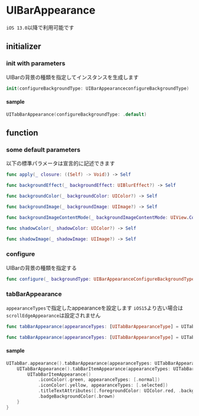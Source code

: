 # UIBarAppearance

`iOS 13.0`以降で利用可能です

## initializer

### init with parameters

UIBarの背景の種類を指定してインスタンスを生成します

```swift
init(configureBackgroundType: UIBarAppearanceconfigureBackgroundType)
```

#### sample
```swift
UITabBarAppearance(configureBackgroundType: .default)
```

## function

### some default parameters

以下の標準パラメータは宣言的に記述できます

```swift
func apply(_ closure: ((Self) -> Void)) -> Self

func backgroundEffect(_ backgroundEffect: UIBlurEffect?) -> Self

func backgroundColor(_ backgroundColor: UIColor?) -> Self

func backgroundImage(_ backgroundImage: UIImage?) -> Self

func backgroundImageContentMode(_ backgroundImageContentMode: UIView.ContentMode) -> Self

func shadowColor(_ shadowColor: UIColor?) -> Self

func shadowImage(_ shadowImage: UIImage?) -> Self
```

### configure

UIBarの背景の種類を指定する

```swift
func configure(_ backgroundType: UIBarAppearanceConfigureBackgroundType) -> Self
```

### tabBarAppearance

`appearanceTypes`で指定したappearanceを設定します
`iOS15`より古い場合は`scrollEdgeAppearance`は設定されません

```swift
func tabBarAppearance(appearanceTypes: [UITabBarAppearanceType] = UITabBarAppearanceType.allCases, _ appearanceBuilder: ((Self) -> UITabBarAppearance)) -> Self

func tabBarAppearance(appearanceTypes: [UITabBarAppearanceType] = UITabBarAppearanceType.allCases, _ appearanceBuilder: (() -> UITabBarAppearance)) -> Self
```

#### sample

```swift
UITabBar.appearance().tabBarAppearance(appearanceTypes: UITabBarAppearanceType.allCases) {
    UITabBarAppearance().tabBarItemAppearance(appearanceTypes: UITabBarItemAppearanceType.allCases) {
        UITabBarItemAppearance()
            .iconColor(.green, appearanceTypes: [.normal])
            .iconColor(.yellow, appearanceTypes: [.selected])
            .titleTextAttributes([.foregroundColor: UIColor.red, .backgroundColor: UIColor.white])
            .badgeBackgroundColor(.brown)
    }
}
```
